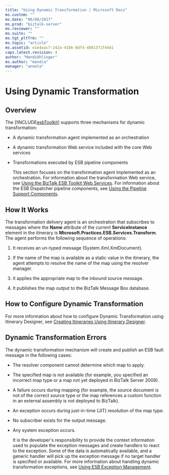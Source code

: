 ```yaml
---
title: "Using Dynamic Transformation | Microsoft Docs"
ms.custom: ""
ms.date: "06/08/2017"
ms.prod: "biztalk-server"
ms.reviewer: ""
ms.suite: ""
ms.tgt_pltfrm: ""
ms.topic: "article"
ms.assetid: e1e4aac7-242a-41b6-8df4-4881371f44d1
caps.latest.revision: 4
author: "MandiOhlinger"
ms.author: "mandia"
manager: "anneta"
---
```

# Using Dynamic Transformation
## Overview  
 The [!INCLUDE[esbToolkit](../includes/esbtoolkit-md.md)] supports three mechanisms for dynamic transformation:  
  
- A dynamic transformation agent implemented as an orchestration  
  
- A dynamic transformation Web service included with the core Web services  
  
- Transformations executed by ESB pipeline components  
  
  This section focuses on the transformation agent implemented as an orchestration. For information about the transformation Web service, see [Using the BizTalk ESB Toolkit Web Services](../esb-toolkit/using-the-biztalk-esb-toolkit-web-services.md). For information about the ESB Dispatcher pipeline components, see [Using the Pipeline Support Components](../esb-toolkit/using-the-pipeline-support-components.md).  
  
## How It Works  
 The transformation delivery agent is an orchestration that subscribes to messages where the **Name** attribute of the current **ServiceInstance** element in the itinerary is **Microsoft.Practices.ESB.Services.Transform**. The agent performs the following sequence of operations:  
  
1.  It receives an un-typed message (System.Xml.XmlDocument).  
  
2.  If the name of the map is available as a static value in the itinerary, the agent attempts to resolve the name of the map using the resolver manager.  
  
3.  It applies the appropriate map to the inbound source message.  
  
4.  It publishes the map output to the BizTalk Message Box database.  
  
## How to Configure Dynamic Transformation  
 For more information about how to configure Dynamic Transformation using Itinerary Designer, see [Creating Itineraries Using Itinerary Designer](../esb-toolkit/creating-itineraries-using-itinerary-designer.md).  
  
## Dynamic Transformation Errors  
 The dynamic transformation mechanism will create and publish an ESB fault message in the following cases:  
  
- The resolver component cannot determine which map to apply.  
  
- The specified map is not available (for example, you specified an incorrect map type or a map not yet deployed in BizTalk Server 2009).  
  
- A failure occurs during mapping (for example, the source document is not of the correct source type or the map references a custom function in an external assembly is not deployed to BizTalk).  
  
- An exception occurs during just-in-time (JIT) resolution of the map type.  
  
- No subscriber exists for the output message.  
  
- Any system exception occurs.  
  
  It is the developer's responsibility to provide the context information used to populate the exception messages and create handlers to react to the exception. Some of the data is automatically available, and a generic handler will pick up the exception message if no target handler is specified or available. For more information about handling dynamic transformation exceptions, see [Using ESB Exception Management](../esb-toolkit/using-esb-exception-management.md).